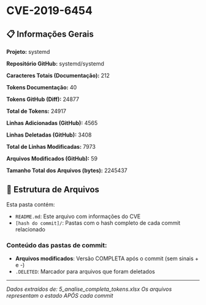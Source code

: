 # CVE-2019-6454

## 📋 Informações Gerais

**Projeto:** systemd

**Repositório GitHub:** systemd/systemd

**Caracteres Totais (Documentação):** 212

**Tokens Documentação:** 40

**Tokens GitHub (Diff):** 24877

**Total de Tokens:** 24917

**Linhas Adicionadas (GitHub):** 4565

**Linhas Deletadas (GitHub):** 3408

**Total de Linhas Modificadas:** 7973

**Arquivos Modificados (GitHub):** 59

**Tamanho Total dos Arquivos (bytes):** 2245437


## 📁 Estrutura de Arquivos

Esta pasta contém:

- `README.md`: Este arquivo com informações do CVE
- `[hash do commit]/`: Pastas com o hash completo de cada commit relacionado

### Conteúdo das pastas de commit:

- **Arquivos modificados**: Versão COMPLETA após o commit (sem sinais + e -)
- `.DELETED`: Marcador para arquivos que foram deletados

---

*Dados extraídos de: 5_analise_completa_tokens.xlsx*
*Os arquivos representam o estado APÓS cada commit*

